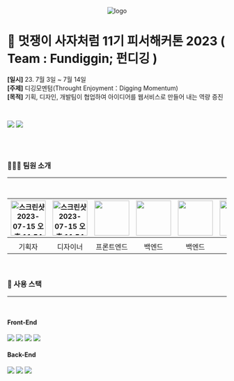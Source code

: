 
<p align="center">
  <img src="https://github.com/LikeLionHGU/Front-chihyang-mai/assets/74346290/0a8caedd-f1b7-4bb4-be33-9021352be54c" alt="logo">
</p>

# 🦁 멋쟁이 사자처럼 11기 피서해커톤 2023 ( Team : Fundiggin; 펀디깅 )

**[일시]** 23. 7월 3일 ~ 7월 14일  
**[주제]** 디깅모멘텀(Throught Enjoyment：Digging Momentum)  
**[목적]** 기획, 디자인, 개발팀이 협업하여 아이디어를 웹서비스로 만들어 내는 역량 증진

<br/>
<p>
    <img src="https://img.shields.io/badge/🏝피서해커톤%20-%231572B6.svg?&style=for-the-badge&&logoColor=white"/>
    <img src="https://img.shields.io/badge/☀️하계방학 프로젝트%20-%2359666C.svg?&style=for-the-badge&&logoColor=white"/>
</p>

<br/>

<br/>
<h3>👨‍👩‍👧 팀원 소개</h3>
<hr/><br />


|<img width="80" alt="스크린샷 2023-07-15 오후 11 54 09" src="https://github.com/chihyang-mai/Front-chihyang-mai/assets/49269218/0d28bbc1-0aff-497d-a7e2-c837681f5f93">|<img width="80" alt="스크린샷 2023-07-15 오후 11 54 22" src="https://github.com/chihyang-mai/Front-chihyang-mai/assets/49269218/a2b5ba4d-a70d-4947-ab4f-1bbf304ccb13">|<img src="https://github.com/ohinhyuk.png" width="80">|<img src="https://github.com/22100584.png" width="80">|<img src="https://github.com/EunSeo35.png" width="80">|<img src="https://github.com/Dobbinci.png" width="80">|<img src="https://github.com/blackcowman.png" width="80">|
|:---:|:---:|:---:|:---:|:---:|:---:|:---:|
|[](https://github.com/0lrlokr)|[](https://github.com/Kimminsu16)|[](https://github.com/healim01)|[](https://github.com/sumina729)|[](https://github.com/prorege)|
|기획자|디자이너|프론트엔드|백엔드|백엔드


<br/>


<h3>🔧 사용 스택</h3>
<hr/><br />

<h4>Front-End</h4>
<div>
    <img src="https://img.shields.io/badge/javascript-F7DF1E?style=for-the-badge&logo=javascript&logoColor=black"> 
	<img src="https://img.shields.io/badge/React-E34F26?style=flat&logo=react&logoColor=white&color=61DAFB" />
  <img src="https://img.shields.io/badge/Axios-1572B6?style=flat&logo=axios&logoColor=white&color=5A29E4" />
  <img src="https://img.shields.io/badge/Mui-1572B6?style=flat&logo=mui&logoColor=white&color=007FFF" />
</div>

<h4>Back-End</h4>

<div>
<img src="https://img.shields.io/badge/JAVA-007396?style=for-the-badge&logo=java&logoColor=white"> <img src="https://img.shields.io/badge/Hibernate-59666C?style=for-the-badge&logo=Hibernate&logoColor=white"> <img src="https://img.shields.io/badge/SpringBoot-6DB33F?style=for-the-badge&logo=SpringBoot&logoColor=white">

</div>



